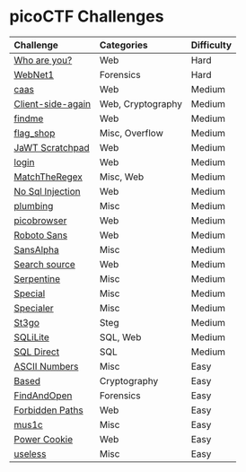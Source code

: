 # picoCTF Challenges

| Challenge | Categories | Difficulty |
| :----| :-------- | :--------|
| [Who are you?](./Who-are-you/Who-are-you-Solution.md) | Web | Hard
| [WebNet1](./WebNet1/WebNet1-solution.md) | Forensics | Hard |
| [caas](./caas/caas-Solution.md) | Web | Medium |
| [Client-side-again](./Client-side-again/Client-side-again-Solution.md) | Web, Cryptography | Medium |
| [findme](./findme/findme-Solution.md) | Web | Medium |
| [flag_shop](./flag_shop/flag_shop_solution.md) | Misc, Overflow | Medium |
| [JaWT Scratchpad](./JaWT-Scratchpad/JaWT-Scratchpad-Solution.md) | Web | Medium |
| [login](./login/login-Solution.md) | Web | Medium |
| [MatchTheRegex](./MatchTheRegex/MathTheRegex-Solution.md) | Misc, Web |  Medium |
| [No Sql Injection](./No-Sql-Injection/No-Sql-Injection-Solution.md) | Web | Medium |
| [plumbing](./plumbing/plumbing-Solution.md) | Misc | Medium |
| [picobrowser](./picobrowser/picobrowser-Solution.md) | Web | Medium |
| [Roboto Sans](./Roboto-Sans/Roboto-Sans-Solution.md) | Web | Medium
| [SansAlpha](./SansAlpha/SansAlpha-Solution.md) | Misc | Medium |
| [Search source](./Search%20source/Search-source-Solution.md) | Web | Medium |
| [Serpentine](./Serpentine/Serpentine-Solution.md) | Misc | Medium |
| [Special](./Special/Special-Solution.md) | Misc | Medium |
| [Specialer](./Specialer/Specialer-Solution.md) | Misc | Medium |
| [St3go](./St3go/St3go-Solution.md) | Steg | Medium |
| [SQLiLite](./SQLiLite/SQLiLite-Solution.md) | SQL, Web | Medium |
| [SQL Direct](./SQL-Direct/SQL-Direct-Solution.md) | SQL | Medium |
| [ASCII Numbers](./ASCII%20Numbers/ASCII-Numbers-Solution.md) | Misc | Easy |
| [Based](./Based/Based-Solution.md) | Cryptography | Easy |
| [FindAndOpen](./FindAndOpen/FindAndOpen-Solution.md) | Forensics | Easy |
| [Forbidden Paths](./Forbidden-Paths/Forbidden-Paths-Solution.md) | Web | Easy |
| [mus1c](./mus1c/mus1c-Solution.md) | Misc | Easy |
| [Power Cookie](./Power-Cookie/Power-Cookie-Solution.md) | Web | Easy |
| [useless](./useless/useless_solution.md) | Misc | Easy |
